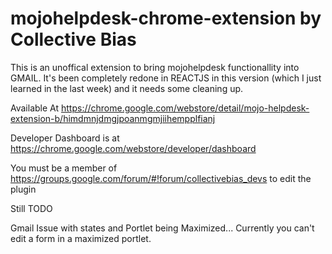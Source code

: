 # mojohelpdesk-chrome-extension by Collective Bias

This is an unoffical extension to bring mojohelpdesk functionallity into GMAIL. It's been completely redone in REACTJS in this version (which I just learned in the last week) and it needs some cleaning up.

Available At https://chrome.google.com/webstore/detail/mojo-helpdesk-extension-b/himdmnjdmgjpoanmgmjiihempplfianj

Developer Dashboard is at https://chrome.google.com/webstore/developer/dashboard

You must be a member of https://groups.google.com/forum/#!forum/collectivebias_devs to edit the plugin

Still TODO

Gmail
Issue with states and Portlet being Maximized... Currently you can't edit a form in a maximized portlet.
